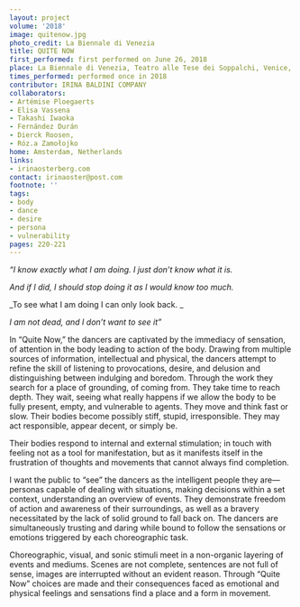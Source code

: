 ```yaml
---
layout: project
volume: '2018'
image: quitenow.jpg
photo_credit: La Biennale di Venezia
title: QUITE NOW
first_performed: first performed on June 26, 2018
place: La Biennale di Venezia, Teatro alle Tese dei Soppalchi, Venice, Italy
times_performed: performed once in 2018
contributor: IRINA BALDINI COMPANY
collaborators: 
- Artémise Ploegaerts
- Elisa Vassena
- Takashi Iwaoka
- Fernández Durán
- Dierck Roosen,
- Róz.a Zamołojko
home: Amsterdam, Netherlands
links:
- irinaosterberg.com
contact: irinaoster@post.com
footnote: ''
tags:
- body
- dance
- desire
- persona
- vulnerability
pages: 220-221
---
```


_“I know exactly what I am doing. I just don’t know what it is._

_And if I did, I should stop doing it as I would know too much._

_To see what I am doing I can only look back. _

_I am not dead, and I don’t want to see it”_

In “Quite Now,” the dancers are captivated by the immediacy of sensation, of attention in the body leading to action of the body. Drawing from multiple sources of information, intellectual and physical, the dancers attempt to refine the skill of listening to provocations, desire, and delusion and distinguishing between indulging and boredom. Through the work they search for a place of grounding, of coming from. They take time to reach depth. They wait, seeing what really happens if we allow the body to be fully present, empty, and vulnerable to agents. They move and think fast or slow. Their bodies become possibly stiff, stupid, irresponsible. They may act responsible, appear decent, or simply be.

Their bodies respond to internal and external stimulation; in touch with feeling not as a tool for manifestation, but as it manifests itself in the frustration of thoughts and movements that cannot always find completion.

I want the public to “see” the dancers as the intelligent people they are—personas capable of dealing with situations, making decisions within a set context, understanding an overview of events. They demonstrate freedom of action and awareness of their surroundings, as well as a bravery necessitated by the lack of solid ground to fall back on. The dancers are simultaneously trusting and daring while bound to follow the sensations or emotions triggered by each choreographic task.

Choreographic, visual, and sonic stimuli meet in a non-organic layering of events and mediums. Scenes are not complete, sentences are not full of sense, images are interrupted without an evident reason. Through “Quite Now” choices are made and their consequences faced as emotional and physical feelings and sensations find a place and a form in movement.
